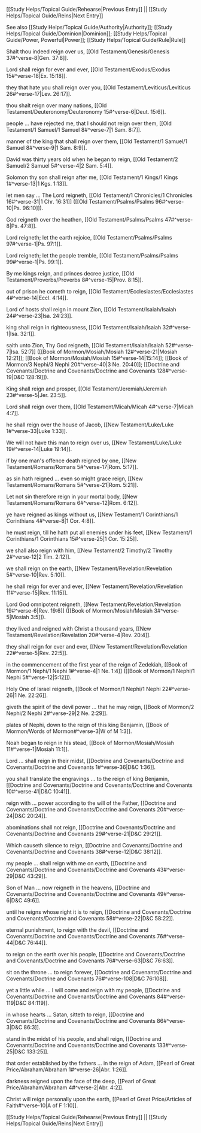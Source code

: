 [[Study Helps/Topical Guide/Rehearse|Previous Entry]]  ||  [[Study Helps/Topical Guide/Reins|Next Entry]]

 See also [[Study Helps/Topical Guide/Authority|Authority]]; [[Study Helps/Topical Guide/Dominion|Dominion]]; [[Study Helps/Topical Guide/Power, Powerful|Power]]; [[Study Helps/Topical Guide/Rule|Rule]]

 Shalt thou indeed reign over us, [[Old Testament/Genesis/Genesis 37#^verse-8|Gen. 37:8]].

 Lord shall reign for ever and ever, [[Old Testament/Exodus/Exodus 15#^verse-18|Ex. 15:18]].

 they that hate you shall reign over you, [[Old Testament/Leviticus/Leviticus 26#^verse-17|Lev. 26:17]].

 thou shalt reign over many nations, [[Old Testament/Deuteronomy/Deuteronomy 15#^verse-6|Deut. 15:6]].

 people ... have rejected me, that I should not reign over them, [[Old Testament/1 Samuel/1 Samuel 8#^verse-7|1 Sam. 8:7]].

 manner of the king that shall reign over them, [[Old Testament/1 Samuel/1 Samuel 8#^verse-9|1 Sam. 8:9]].

 David was thirty years old when he began to reign, [[Old Testament/2 Samuel/2 Samuel 5#^verse-4|2 Sam. 5:4]].

 Solomon thy son shall reign after me, [[Old Testament/1 Kings/1 Kings 1#^verse-13|1 Kgs. 1:13]].

 let men say ... The Lord reigneth, [[Old Testament/1 Chronicles/1 Chronicles 16#^verse-31|1 Chr. 16:31]] ([[Old Testament/Psalms/Psalms 96#^verse-10|Ps. 96:10]]).

 God reigneth over the heathen, [[Old Testament/Psalms/Psalms 47#^verse-8|Ps. 47:8]].

 Lord reigneth; let the earth rejoice, [[Old Testament/Psalms/Psalms 97#^verse-1|Ps. 97:1]].

 Lord reigneth; let the people tremble, [[Old Testament/Psalms/Psalms 99#^verse-1|Ps. 99:1]].

 By me kings reign, and princes decree justice, [[Old Testament/Proverbs/Proverbs 8#^verse-15|Prov. 8:15]].

 out of prison he cometh to reign, [[Old Testament/Ecclesiastes/Ecclesiastes 4#^verse-14|Eccl. 4:14]].

 Lord of hosts shall reign in mount Zion, [[Old Testament/Isaiah/Isaiah 24#^verse-23|Isa. 24:23]].

 king shall reign in righteousness, [[Old Testament/Isaiah/Isaiah 32#^verse-1|Isa. 32:1]].

 saith unto Zion, Thy God reigneth, [[Old Testament/Isaiah/Isaiah 52#^verse-7|Isa. 52:7]] ([[Book of Mormon/Mosiah/Mosiah 12#^verse-21|Mosiah 12:21]]; [[Book of Mormon/Mosiah/Mosiah 15#^verse-14|15:14]]; [[Book of Mormon/3 Nephi/3 Nephi 20#^verse-40|3 Ne. 20:40]]; [[Doctrine and Covenants/Doctrine and Covenants/Doctrine and Covenants 128#^verse-19|D&C 128:19]]).

 King shall reign and prosper, [[Old Testament/Jeremiah/Jeremiah 23#^verse-5|Jer. 23:5]].

 Lord shall reign over them, [[Old Testament/Micah/Micah 4#^verse-7|Micah 4:7]].

 he shall reign over the house of Jacob, [[New Testament/Luke/Luke 1#^verse-33|Luke 1:33]].

 We will not have this man to reign over us, [[New Testament/Luke/Luke 19#^verse-14|Luke 19:14]].

 if by one man's offence death reigned by one, [[New Testament/Romans/Romans 5#^verse-17|Rom. 5:17]].

 as sin hath reigned ... even so might grace reign, [[New Testament/Romans/Romans 5#^verse-21|Rom. 5:21]].

 Let not sin therefore reign in your mortal body, [[New Testament/Romans/Romans 6#^verse-12|Rom. 6:12]].

 ye have reigned as kings without us, [[New Testament/1 Corinthians/1 Corinthians 4#^verse-8|1 Cor. 4:8]].

 he must reign, till he hath put all enemies under his feet, [[New Testament/1 Corinthians/1 Corinthians 15#^verse-25|1 Cor. 15:25]].

 we shall also reign with him, [[New Testament/2 Timothy/2 Timothy 2#^verse-12|2 Tim. 2:12]].

 we shall reign on the earth, [[New Testament/Revelation/Revelation 5#^verse-10|Rev. 5:10]].

 he shall reign for ever and ever, [[New Testament/Revelation/Revelation 11#^verse-15|Rev. 11:15]].

 Lord God omnipotent reigneth, [[New Testament/Revelation/Revelation 19#^verse-6|Rev. 19:6]] ([[Book of Mormon/Mosiah/Mosiah 3#^verse-5|Mosiah 3:5]]).

 they lived and reigned with Christ a thousand years, [[New Testament/Revelation/Revelation 20#^verse-4|Rev. 20:4]].

 they shall reign for ever and ever, [[New Testament/Revelation/Revelation 22#^verse-5|Rev. 22:5]].

 in the commencement of the first year of the reign of Zedekiah, [[Book of Mormon/1 Nephi/1 Nephi 1#^verse-4|1 Ne. 1:4]] ([[Book of Mormon/1 Nephi/1 Nephi 5#^verse-12|5:12]]).

 Holy One of Israel reigneth, [[Book of Mormon/1 Nephi/1 Nephi 22#^verse-26|1 Ne. 22:26]].

 giveth the spirit of the devil power ... that he may reign, [[Book of Mormon/2 Nephi/2 Nephi 2#^verse-29|2 Ne. 2:29]].

 plates of Nephi, down to the reign of this king Benjamin, [[Book of Mormon/Words of Mormon#^verse-3|W of M 1:3]].

 Noah began to reign in his stead, [[Book of Mormon/Mosiah/Mosiah 11#^verse-1|Mosiah 11:1]].

 Lord ... shall reign in their midst, [[Doctrine and Covenants/Doctrine and Covenants/Doctrine and Covenants 1#^verse-36|D&C 1:36]].

 you shall translate the engravings ... to the reign of king Benjamin, [[Doctrine and Covenants/Doctrine and Covenants/Doctrine and Covenants 10#^verse-41|D&C 10:41]].

 reign with ... power according to the will of the Father, [[Doctrine and Covenants/Doctrine and Covenants/Doctrine and Covenants 20#^verse-24|D&C 20:24]].

 abominations shall not reign, [[Doctrine and Covenants/Doctrine and Covenants/Doctrine and Covenants 29#^verse-21|D&C 29:21]].

 Which causeth silence to reign, [[Doctrine and Covenants/Doctrine and Covenants/Doctrine and Covenants 38#^verse-12|D&C 38:12]].

 my people ... shall reign with me on earth, [[Doctrine and Covenants/Doctrine and Covenants/Doctrine and Covenants 43#^verse-29|D&C 43:29]].

 Son of Man ... now reigneth in the heavens, [[Doctrine and Covenants/Doctrine and Covenants/Doctrine and Covenants 49#^verse-6|D&C 49:6]].

 until he reigns whose right it is to reign, [[Doctrine and Covenants/Doctrine and Covenants/Doctrine and Covenants 58#^verse-22|D&C 58:22]].

 eternal punishment, to reign with the devil, [[Doctrine and Covenants/Doctrine and Covenants/Doctrine and Covenants 76#^verse-44|D&C 76:44]].

 to reign on the earth over his people, [[Doctrine and Covenants/Doctrine and Covenants/Doctrine and Covenants 76#^verse-63|D&C 76:63]].

 sit on the throne ... to reign forever, [[Doctrine and Covenants/Doctrine and Covenants/Doctrine and Covenants 76#^verse-108|D&C 76:108]].

 yet a little while ... I will come and reign with my people, [[Doctrine and Covenants/Doctrine and Covenants/Doctrine and Covenants 84#^verse-119|D&C 84:119]].

 in whose hearts ... Satan, sitteth to reign, [[Doctrine and Covenants/Doctrine and Covenants/Doctrine and Covenants 86#^verse-3|D&C 86:3]].

 stand in the midst of his people, and shall reign, [[Doctrine and Covenants/Doctrine and Covenants/Doctrine and Covenants 133#^verse-25|D&C 133:25]].

 that order established by the fathers ... in the reign of Adam, [[Pearl of Great Price/Abraham/Abraham 1#^verse-26|Abr. 1:26]].

 darkness reigned upon the face of the deep, [[Pearl of Great Price/Abraham/Abraham 4#^verse-2|Abr. 4:2]].

 Christ will reign personally upon the earth, [[Pearl of Great Price/Articles of Faith#^verse-10|A of F 1:10]].

[[Study Helps/Topical Guide/Rehearse|Previous Entry]]  ||  [[Study Helps/Topical Guide/Reins|Next Entry]]
